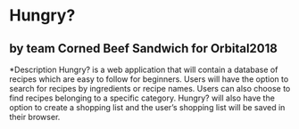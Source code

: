 # Hungry? 
## by team Corned Beef Sandwich for Orbital2018
*Description
Hungry? is a web application that will contain a database of recipes which are easy to follow for beginners. Users will have the option to search for recipes by ingredients or recipe names. Users can also choose to find recipes belonging to a specific category. Hungry? will also have the option to create a shopping list and the user’s shopping list will be saved in their browser.

